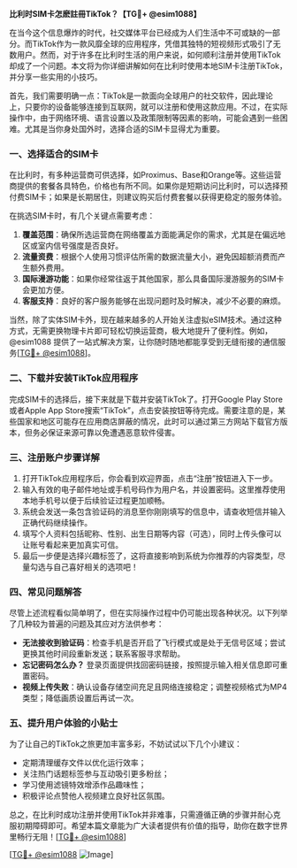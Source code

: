 **比利时SIM卡怎麽註冊TikTok？【TG💪+ @esim1088】**

在当今这个信息爆炸的时代，社交媒体平台已经成为人们生活中不可或缺的一部分。而TikTok作为一款风靡全球的应用程序，凭借其独特的短视频形式吸引了无数用户。然而，对于许多在比利时生活的用户来说，如何顺利注册并使用TikTok却成了一个问题。本文将为你详细讲解如何在比利时使用本地SIM卡注册TikTok，并分享一些实用的小技巧。

首先，我们需要明确一点：TikTok是一款面向全球用户的社交软件，因此理论上，只要你的设备能够连接到互联网，就可以注册和使用这款应用。不过，在实际操作中，由于网络环境、语言设置以及政策限制等因素的影响，可能会遇到一些困难。尤其是当你身处国外时，选择合适的SIM卡显得尤为重要。

### 一、选择适合的SIM卡

在比利时，有多种运营商可供选择，如Proximus、Base和Orange等。这些运营商提供的套餐各具特色，价格也有所不同。如果你是短期访问比利时，可以选择预付费SIM卡；如果是长期居住，则建议购买后付费套餐以获得更稳定的服务体验。

在挑选SIM卡时，有几个关键点需要考虑：

1. **覆盖范围**：确保所选运营商在网络覆盖方面能满足你的需求，尤其是在偏远地区或室内信号强度是否良好。
2. **流量资费**：根据个人使用习惯评估所需的数据流量大小，避免因超额消费而产生额外费用。
3. **国际漫游功能**：如果你经常往返于其他国家，那么具备国际漫游服务的SIM卡会更加方便。
4. **客服支持**：良好的客户服务能够在出现问题时及时解决，减少不必要的麻烦。

当然，除了实体SIM卡外，现在越来越多的人开始关注虚拟eSIM技术。通过这种方式，无需更换物理卡片即可轻松切换运营商，极大地提升了便利性。例如，@esim1088 提供了一站式解决方案，让你随时随地都能享受到无缝衔接的通信服务[[TG💪+ @esim1088](https://t.me/s/esim1088)]。

### 二、下载并安装TikTok应用程序

完成SIM卡的选择后，接下来就是下载并安装TikTok了。打开Google Play Store或者Apple App Store搜索“TikTok”，点击安装按钮等待完成。需要注意的是，某些国家和地区可能存在应用商店屏蔽的情况，此时可以通过第三方网站下载官方版本，但务必保证来源可靠以免遭遇恶意软件侵害。

### 三、注册账户步骤详解

1. 打开TikTok应用程序后，你会看到欢迎界面，点击“注册”按钮进入下一步。
2. 输入有效的电子邮件地址或手机号码作为用户名，并设置密码。这里推荐使用本地手机号以便于后续验证过程更加顺畅。
3. 系统会发送一条包含验证码的消息至你刚刚填写的信息中，请查收短信并输入正确代码继续操作。
4. 填写个人资料包括昵称、性别、出生日期等内容（可选），同时上传头像可以让账号看起来更加真实可信。
5. 最后一步便是选择兴趣标签了，这将直接影响到系统为你推荐的内容类型，尽量勾选与自己喜好相关的选项吧！

### 四、常见问题解答

尽管上述流程看似简单明了，但在实际操作过程中仍可能出现各种状况。以下列举了几种较为普遍的问题及其应对方法供参考：

- **无法接收到验证码**：检查手机是否开启了飞行模式或是处于无信号区域；尝试更换其他时间段重新发送；联系客服寻求帮助。
- **忘记密码怎么办？** 登录页面提供找回密码链接，按照提示输入相关信息即可重置密码。
- **视频上传失败**：确认设备存储空间充足且网络连接稳定；调整视频格式为MP4类型；降低画质设置后再试一次。

### 五、提升用户体验的小贴士

为了让自己的TikTok之旅更加丰富多彩，不妨试试以下几个小建议：

- 定期清理缓存文件以优化运行效率；
- 关注热门话题标签参与互动吸引更多粉丝；
- 学习使用滤镜特效增添作品趣味性；
- 积极评论点赞他人视频建立良好社区氛围。

总之，在比利时成功注册并使用TikTok并非难事，只需遵循正确的步骤并耐心克服初期障碍即可。希望本篇文章能为广大读者提供有价值的指导，助你在数字世界里畅行无阻！[[TG💪+ @esim1088](https://t.me/s/esim1088)] 

[[TG💪+ @esim1088](https://t.me/s/esim1088) ![Image](https://i.postimg.cc/4NQfJmqS/Snipaste-2025-05-13-00-14-12.png)]